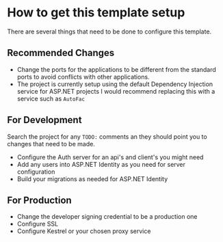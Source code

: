 ﻿# How to get this template setup
There are several things that need to be done to configure this template.

## Recommended Changes
* Change the ports for the applications to be different from the standard ports to avoid
  conflicts with other applications.
* The project is currently setup using the default Dependency Injection service for ASP.NET projects
  I would recommend replacing this with a service such as `AutoFac`
  
## For Development
Search the project for any `TODO:` comments an they should point you to changes that need to be made.
* Configure the Auth server for an api's and client's you might need
* Add any users into ASP.NET Identity as you need for server configuration
* Build your migrations as needed for ASP.NET Identity

## For Production
* Change the developer signing credential to be a production one
* Configure SSL
* Configure Kestrel or your chosen proxy service